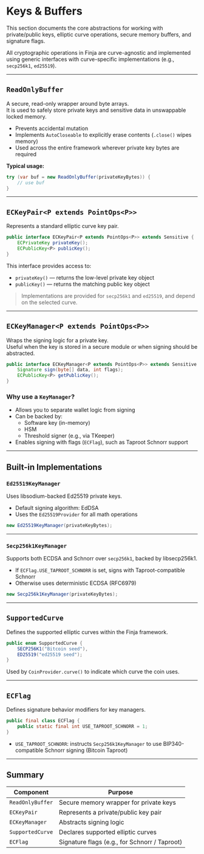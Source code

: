 # Keys & Buffers

This section documents the core abstractions for working with private/public keys, elliptic curve operations, secure memory buffers, and signature flags.

All cryptographic operations in Finja are curve-agnostic and implemented using generic interfaces with curve-specific implementations (e.g., `secp256k1`, `ed25519`).

---

## `ReadOnlyBuffer`

A secure, read-only wrapper around byte arrays.  
It is used to safely store private keys and sensitive data in unswappable locked memory.

- Prevents accidental mutation
- Implements `AutoCloseable` to explicitly erase contents (`.close()` wipes memory)
- Used across the entire framework wherever private key bytes are required

**Typical usage:**

```java
try (var buf = new ReadOnlyBuffer(privateKeyBytes)) {
    // use buf
}
```

---

## `ECKeyPair<P extends PointOps<P>>`

Represents a standard elliptic curve key pair.

```java
public interface ECKeyPair<P extends PointOps<P>> extends Sensitive {
    ECPrivateKey privateKey();
    ECPublicKey<P> publicKey();
}
```

This interface provides access to:

- `privateKey()` — returns the low-level private key object
- `publicKey()` — returns the matching public key object

> Implementations are provided for `secp256k1` and `ed25519`, and depend on the selected curve.

---

## `ECKeyManager<P extends PointOps<P>>`

Wraps the signing logic for a private key.  
Useful when the key is stored in a secure module or when signing should be abstracted.

```java
public interface ECKeyManager<P extends PointOps<P>> extends Sensitive {
    Signature sign(byte[] data, int flags);
    ECPublicKey<P> getPublicKey();
}
```

### Why use a `KeyManager`?

- Allows you to separate wallet logic from signing
- Can be backed by:
    - Software key (in-memory)
    - HSM
    - Threshold signer (e.g., via TKeeper)
- Enables signing with flags (`ECFlag`), such as Taproot Schnorr support

---

## Built-in Implementations

### `Ed25519KeyManager`

Uses libsodium-backed Ed25519 private keys.

- Default signing algorithm: EdDSA
- Uses the `Ed25519Provider` for all math operations

```java
new Ed25519KeyManager(privateKeyBytes);
```

---

### `Secp256k1KeyManager`

Supports both ECDSA and Schnorr over `secp256k1`, backed by libsecp256k1.

- If `ECFlag.USE_TAPROOT_SCHNORR` is set, signs with Taproot-compatible Schnorr
- Otherwise uses deterministic ECDSA (RFC6979)

```java
new Secp256k1KeyManager(privateKeyBytes);
```

---

## `SupportedCurve`

Defines the supported elliptic curves within the Finja framework.

```java
public enum SupportedCurve {
    SECP256K1("Bitcoin seed"),
    ED25519("ed25519 seed");
}
```

Used by `CoinProvider.curve()` to indicate which curve the coin uses.

---

## `ECFlag`

Defines signature behavior modifiers for key managers.

```java
public final class ECFlag {
    public static final int USE_TAPROOT_SCHNORR = 1;
}
```

- `USE_TAPROOT_SCHNORR`: instructs `Secp256k1KeyManager` to use BIP340-compatible Schnorr signing (Bitcoin Taproot)

---

## Summary

| Component        | Purpose                                       |
|------------------|-----------------------------------------------|
| `ReadOnlyBuffer` | Secure memory wrapper for private keys        |
| `ECKeyPair`      | Represents a private/public key pair          |
| `ECKeyManager`   | Abstracts signing logic                       |
| `SupportedCurve` | Declares supported elliptic curves            |
| `ECFlag`         | Signature flags (e.g., for Schnorr / Taproot) |
